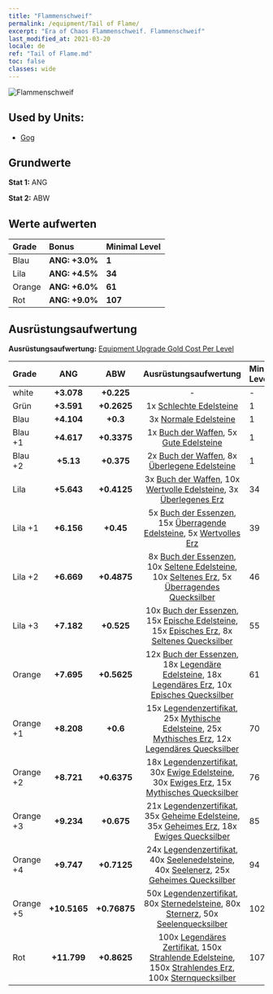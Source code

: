 ```yaml
---
title: "Flammenschweif"
permalink: /equipment/Tail of Flame/
excerpt: "Era of Chaos Flammenschweif. Flammenschweif"
last_modified_at: 2021-03-20
locale: de
ref: "Tail of Flame.md"
toc: false
classes: wide
---
```


  ![Flammenschweif](/images/e/e_5023.png)

## Used by Units:

* [Gog](/de/units/Gog/) 


## Grundwerte
 **Stat 1:** ANG

 **Stat 2:** ABW

## Werte aufwerten

  |     Grade    |   Bonus | Minimal Level | 
  |:-------------|:--------|:--------------| 
  | Blau | **ANG: +3.0%** | **1** | 
  | Lila | **ANG: +4.5%** | **34** | 
  | Orange | **ANG: +6.0%** | **61** | 
  | Rot | **ANG: +9.0%** | **107** | 


## Ausrüstungsaufwertung
 **Ausrüstungsaufwertung:** [Equipment Upgrade Gold Cost Per Level](/equipment/EquipmentUpgradeCostPerLevel/) 

  |          Grade      | ANG | ABW | Ausrüstungsaufwertung | Minimal Level |
  |:--------------------|:---------:|:---------:|:----------------:|:--------------|
  | white | **+3.078** | **+0.225** | - | - |
  | Grün | **+3.591** | **+0.2625** | 1x [Schlechte Edelsteine](/de/Items/mat_4/) | 1 |
  | Blau | **+4.104** | **+0.3** | 3x [Normale Edelsteine](/de/Items/mat_10/) | 1 |
  | Blau +1 | **+4.617** | **+0.3375** | 1x [Buch der Waffen](/de/Items/mat_18/), 5x [Gute Edelsteine](/de/Items/mat_16/) | 1 |
  | Blau +2 | **+5.13** | **+0.375** | 2x [Buch der Waffen](/de/Items/mat_25/), 8x [Überlegene Edelsteine](/de/Items/mat_23/) | 1 |
  | Lila | **+5.643** | **+0.4125** | 3x [Buch der Waffen](/de/Items/mat_32/), 10x [Wertvolle Edelsteine](/de/Items/mat_30/), 3x [Überlegenes Erz](/de/Items/mat_19/) | 34 |
  | Lila +1 | **+6.156** | **+0.45** | 5x [Buch der Essenzen](/de/Items/mat_39/), 15x [Überragende Edelsteine](/de/Items/mat_37/), 5x [Wertvolles Erz](/de/Items/mat_26/) | 39 |
  | Lila +2 | **+6.669** | **+0.4875** | 8x [Buch der Essenzen](/de/Items/mat_46/), 10x [Seltene Edelsteine](/de/Items/mat_44/), 10x [Seltenes Erz](/de/Items/mat_40/), 5x [Überragendes Quecksilber](/de/Items/mat_35/) | 46 |
  | Lila +3 | **+7.182** | **+0.525** | 10x [Buch der Essenzen](/de/Items/mat_53/), 15x [Epische Edelsteine](/de/Items/mat_51/), 15x [Episches Erz](/de/Items/mat_47/), 8x [Seltenes Quecksilber](/de/Items/mat_42/) | 55 |
  | Orange | **+7.695** | **+0.5625** | 12x [Buch der Essenzen](/de/Items/mat_60/), 18x [Legendäre Edelsteine](/de/Items/mat_58/), 18x [Legendäres Erz](/de/Items/mat_54/), 10x [Episches Quecksilber](/de/Items/mat_49/) | 61 |
  | Orange +1 | **+8.208** | **+0.6** | 15x [Legendenzertifikat](/de/Items/mat_67/), 25x [Mythische Edelsteine](/de/Items/mat_65/), 25x [Mythisches Erz](/de/Items/mat_61/), 12x [Legendäres Quecksilber](/de/Items/mat_56/) | 70 |
  | Orange +2 | **+8.721** | **+0.6375** | 18x [Legendenzertifikat](/de/Items/mat_74/), 30x [Ewige Edelsteine](/de/Items/mat_72/), 30x [Ewiges Erz](/de/Items/mat_68/), 15x [Mythisches Quecksilber](/de/Items/mat_63/) | 76 |
  | Orange +3 | **+9.234** | **+0.675** | 21x [Legendenzertifikat](/de/Items/mat_81/), 35x [Geheime Edelsteine](/de/Items/mat_79/), 35x [Geheimes Erz](/de/Items/mat_75/), 18x [Ewiges Quecksilber](/de/Items/mat_70/) | 85 |
  | Orange +4 | **+9.747** | **+0.7125** | 24x [Legendenzertifikat](/de/Items/mat_88/), 40x [Seelenedelsteine](/de/Items/mat_86/), 40x [Seelenerz](/de/Items/mat_82/), 25x [Geheimes Quecksilber](/de/Items/mat_77/) | 94 |
  | Orange +5 | **+10.5165** | **+0.76875** | 50x [Legendenzertifikat](/de/Items/mat_95/), 80x [Sternedelsteine](/de/Items/mat_93/), 80x [Sternerz](/de/Items/mat_89/), 50x [Seelenquecksilber](/de/Items/mat_84/) | 102 |
  | Rot | **+11.799** | **+0.8625** | 100x [Legendäres Zertifikat](/de/Items/mat_102/), 150x [Strahlende Edelsteine](/de/Items/mat_100/), 150x [Strahlendes Erz](/de/Items/mat_96/), 100x [Sternquecksilber](/de/Items/mat_91/) | 107 |


